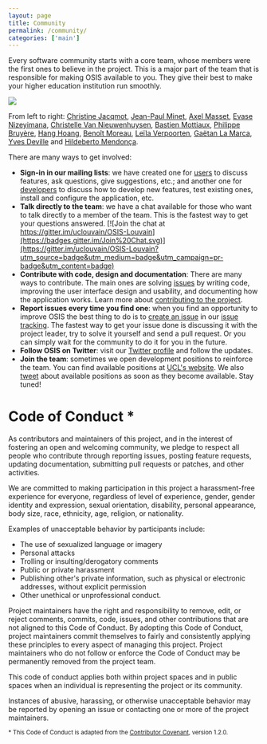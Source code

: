 ```yaml
---
layout: page
title: Community
permalink: /community/
categories: ['main']
---
```


Every software community starts with a core team, whose members were the first
ones to believe in the project. This is a major part of the team that is
responsible for making OSIS available to you. They give their best to make your
higher education institution run smoothly.

<img src="{{ site.url }}/assets/core_team.jpg">

From left to right:
[Christine Jacqmot](http://www.uclouvain.be/christine.jacqmot),
[Jean-Paul Minet](http://www.uclouvain.be/jean-paul.minet),
[Axel Masset](http://www.uclouvain.be/axel.masset),
[Evase Nizeyimana](http://www.uclouvain.be/evase.nizeyimana),
[Christelle Van Nieuwenhuysen](https://www.uclouvain.be/repertoire-personnel.html?matricule=01122243&Envoi=1),
[Bastien Mottiaux](https://github.com/basmot),
[Philippe Bruyère](http://www.uclouvain.be/philippe.bruyere),
[Hang Hoang](https://github.com/thuyhanghoang),
[Benoît Moreau](http://www.uclouvain.be/benoit.moreau),
[Leïla Verpoorten](http://www.uclouvain.be/leila.verpoorten),
[Gaëtan La Marca](https://github.com/glamarca),
[Yves Deville](http://www.uclouvain.be/yves.deville) and
[Hildeberto Mendonça](http://hildeberto.com).

There are many ways to get involved:

 - **Sign-in in our mailing lists**: we have created one for
   [users](https://groups.google.com/forum/?hl=en#!aboutgroup/osis-user) to
   discuss features, ask questions, give suggestions, etc.; and another one for
   [developers](https://groups.google.com/forum/?hl=en#!aboutgroup/osis-dev) to
   discuss how to develop new features, test existing ones, install and
   configure the application, etc.
 - **Talk directly to the team**: we have a chat available for those who want to
   talk directly to a member of the team. This is the fastest way to get your
   questions answered. [![Join the chat at  https://gitter.im/uclouvain/OSIS-Louvain](https://badges.gitter.im/Join%20Chat.svg)](https://gitter.im/uclouvain/OSIS-Louvain?utm_source=badge&utm_medium=badge&utm_campaign=pr-badge&utm_content=badge)
 - **Contribute with code, design and documentation**: There are many ways to
   contribute. The main ones are solving
   [issues](https://github.com/uclouvain/osis/issues) by writing code, improving
   the user interface design and usability, and documenting how the application
   works. Learn more about
   [contributing to the project](http://uclouvain.github.io/osis/contribute/).
 - **Report issues every time you find one**: when you find an opportunity to
   improve OSIS the best thing to do is to
   [create an issue](https://github.com/uclouvain/osis/issues/new) in our
   [issue tracking](https://github.com/uclouvain/osis/issues). The fastest way
   to get your issue done is discussing it with the project leader, try to solve
   it yourself and send a pull request. Or you can simply wait for the community
   to do it for you in the future.
 - **Follow OSIS on Twitter**: visit our
   [Twitter profile](https://twitter.com/osis_louvain) and follow the updates.
 - **Join the team**: sometimes we open development positions to reinforce the
   team. You can find available positions at
   [UCL's website](http://uclouvain.be/emploi-offres.html). We also
   [tweet](https://twitter.com/osis_louvain) about available positions as soon
   as they become available. Stay tuned!

# Code of Conduct *

As contributors and maintainers of this project, and in the interest of
fostering an open and welcoming community, we pledge to respect all people who
contribute through reporting issues, posting feature requests, updating
documentation, submitting pull requests or patches, and other activities.

We are committed to making participation in this project a harassment-free
experience for everyone, regardless of level of experience, gender, gender
identity and expression, sexual orientation, disability, personal appearance,
body size, race, ethnicity, age, religion, or nationality.

Examples of unacceptable behavior by participants include:

 - The use of sexualized language or imagery
 - Personal attacks
 - Trolling or insulting/derogatory comments
 - Public or private harassment
 - Publishing other's private information, such as physical or electronic
   addresses, without explicit permission
 - Other unethical or unprofessional conduct.

Project maintainers have the right and responsibility to remove, edit, or reject
comments, commits, code, issues, and other contributions that are not aligned to
this Code of Conduct. By adopting this Code of Conduct, project maintainers
commit themselves to fairly and consistently applying these principles to every
aspect of managing this project. Project maintainers who do not follow or
enforce the Code of Conduct may be permanently removed from the project team.

This code of conduct applies both within project spaces and in public spaces
when an individual is representing the project or its community.

Instances of abusive, harassing, or otherwise unacceptable behavior may be
reported by opening an issue or contacting one or more of the project
maintainers.

<sup>* This Code of Conduct is adapted from the
[Contributor Covenant](http://contributor-covenant.org/version/1/2/0/),
version 1.2.0.</sup>

